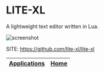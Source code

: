 # LITE-XL

 A lightweight text editor written in Lua.
 
 ![screenshot](https://user-images.githubusercontent.com/433545/111063905-66943980-84b1-11eb-9040-3876f1133b20.png)

 SITE: https://github.com/lite-xl/lite-xl

 | [Applications](https://portable-linux-apps.github.io/apps.html) | [Home](https://portable-linux-apps.github.io)
 | --- | --- |
